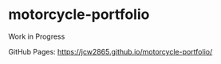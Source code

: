 # motorcycle-portfolio
Work in Progress

GitHub Pages: https://jcw2865.github.io/motorcycle-portfolio/